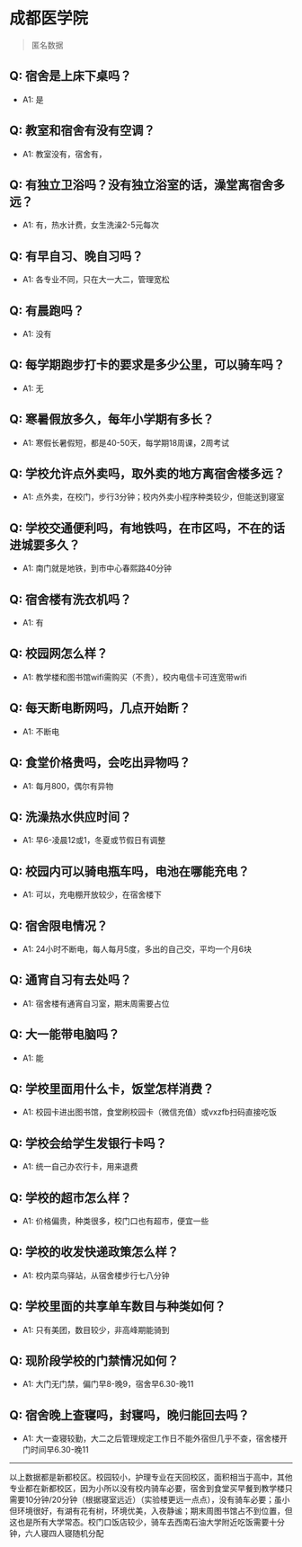 # 成都医学院
> 匿名数据
## Q: 宿舍是上床下桌吗？
- A1: 是
## Q: 教室和宿舍有没有空调？
- A1: 教室没有，宿舍有，
## Q: 有独立卫浴吗？没有独立浴室的话，澡堂离宿舍多远？
- A1: 有，热水计费，女生洗澡2-5元每次
## Q: 有早自习、晚自习吗？
- A1: 各专业不同，只在大一大二，管理宽松
## Q: 有晨跑吗？
- A1: 没有
## Q: 每学期跑步打卡的要求是多少公里，可以骑车吗？
- A1: 无
## Q: 寒暑假放多久，每年小学期有多长？
- A1: 寒假长暑假短，都是40-50天，每学期18周课，2周考试
## Q: 学校允许点外卖吗，取外卖的地方离宿舍楼多远？
- A1: 点外卖，在校门，步行3分钟；校内外卖小程序种类较少，但能送到寝室
## Q: 学校交通便利吗，有地铁吗，在市区吗，不在的话进城要多久？
- A1: 南门就是地铁，到市中心春熙路40分钟
## Q: 宿舍楼有洗衣机吗？
- A1: 有
## Q: 校园网怎么样？
- A1: 教学楼和图书馆wifi需购买（不贵），校内电信卡可连宽带wifi
## Q: 每天断电断网吗，几点开始断？
- A1: 不断电
## Q: 食堂价格贵吗，会吃出异物吗？
- A1: 每月800，偶尔有异物
## Q: 洗澡热水供应时间？
- A1: 早6-凌晨12或1，冬夏或节假日有调整
## Q: 校园内可以骑电瓶车吗，电池在哪能充电？
- A1: 可以，充电棚开放较少，在宿舍楼下
## Q: 宿舍限电情况？
- A1: 24小时不断电，每人每月5度，多出的自己交，平均一个月6块
## Q: 通宵自习有去处吗？
- A1: 宿舍楼有通宵自习室，期末周需要占位
## Q: 大一能带电脑吗？
- A1: 能
## Q: 学校里面用什么卡，饭堂怎样消费？
- A1: 校园卡进出图书馆，食堂刷校园卡（微信充值）或vxzfb扫码直接吃饭
## Q: 学校会给学生发银行卡吗？
- A1: 统一自己办农行卡，用来退费
## Q: 学校的超市怎么样？
- A1: 价格偏贵，种类很多，校门口也有超市，便宜一些
## Q: 学校的收发快递政策怎么样？
- A1: 校内菜鸟驿站，从宿舍楼步行七八分钟
## Q: 学校里面的共享单车数目与种类如何？
- A1: 只有美团，数目较少，非高峰期能骑到
## Q: 现阶段学校的门禁情况如何？
- A1: 大门无门禁，偏门早8-晚9，宿舍早6.30-晚11
## Q: 宿舍晚上查寝吗，封寝吗，晚归能回去吗？
- A1: 大一查寝较勤，大二之后管理规定工作日不能外宿但几乎不查，宿舍楼开门时间早6.30-晚11
***
以上数据都是新都校区。校园较小，护理专业在天回校区，面积相当于高中，其他专业都在新都校区，因为小所以没有校内骑车必要，宿舍到食堂买早餐到教学楼只需要10分钟/20分钟（根据寝室远近）（实验楼更远一点点），没有骑车必要；虽小但环境很好，有湖有花有树，环境优美，入夜静谧；期末周图书馆占不到位置，但这也是所有大学常态。校门口饭店较少，骑车去西南石油大学附近吃饭需要十分钟，六人寝四人寝随机分配